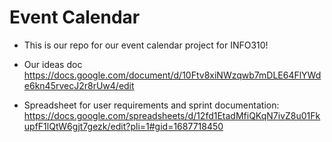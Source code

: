 # Event Calendar

- This is our repo for our event calendar project for INFO310!

- Our ideas doc https://docs.google.com/document/d/10Ftv8xiNWzqwb7mDLE64FlYWde6kn45rvecJ2r8rUw4/edit

- Spreadsheet for user requirements and sprint documentation: https://docs.google.com/spreadsheets/d/12fd1EtadMfiQKqN7ivZ8u01FkupfF1lQtW6gjt7gezk/edit?pli=1#gid=1687718450

